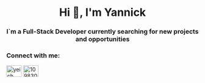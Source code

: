 <h1 align="center">Hi 👋, I'm Yannick</h1>
<h3 align="center">I`m a Full-Stack Developer currently searching for new projects and opportunities</h3>

<h3 align="left">Connect with me:</h3>
<p align="left">
<a href="https://dev.to/yeich" target="blank"><img align="center" src="https://cdn.jsdelivr.net/npm/simple-icons@3.0.1/icons/dev-dot-to.svg" alt="yeich" height="30" width="40" /></a>
<a href="https://stackoverflow.com/users/10983010" target="blank"><img align="center" src="https://raw.githubusercontent.com/rahuldkjain/github-profile-readme-generator/master/src/images/icons/Social/stack-overflow.svg" alt="10983010" height="30" width="40" /></a>
</p>

